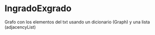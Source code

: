 # IngradoExgrado
Grafo con los elementos del txt usando un dicionario (Graph) y una lista (adjacencyList)
